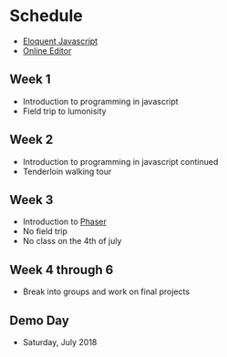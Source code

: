 # Schedule

* [Eloquent Javascript](https://eloquentjavascript.net/01_values.html)
* [Online Editor](https://repl.it/languages/javascript)

## Week 1

* Introduction to programming in javascript
* Field trip to lumonisity

## Week 2

* Introduction to programming in javascript continued
* Tenderloin walking tour

## Week 3

* Introduction to [Phaser](https://phaser.io)
* No field trip
* No class on the 4th of july

## Week 4 through 6

* Break into groups and work on final projects

## Demo Day

* Saturday, July 2018
